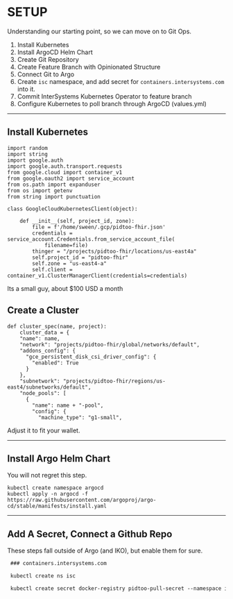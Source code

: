 <!-- .slide: data-background="#E6F7FF" -->

# SETUP
Understanding our starting point, so we can move on to Git Ops.

1. Install Kubernetes  
2. Install ArgoCD Helm Chart  
3. Create Git Repository  
4. Create Feature Branch with Opinionated Structure  
5. Connect Git to Argo  
6. Create `isc` namespace, and add secret for `containers.intersystems.com` into it.  
7. Commit InterSystems Kubernetes Operator to feature branch  
8. Configure Kubernetes to poll branch through ArgoCD (values.yml)  

---

<section data-transition="none">

## Install Kubernetes

```python[1-19]
import random
import string
import google.auth
import google.auth.transport.requests
from google.cloud import container_v1
from google.oauth2 import service_account
from os.path import expanduser
from os import getenv
from string import punctuation

class GoogleCloudKubernetesClient(object):

    def __init__(self, project_id, zone):
        file = f'/home/sween/.gcp/pidtoo-fhir.json'
        credentials = service_account.Credentials.from_service_account_file(
            filename=file)
        thinger = "/projects/pidtoo-fhir/locations/us-east4a"
        self.project_id = "pidtoo-fhir"
        self.zone = "us-east4-a"
        self.client = container_v1.ClusterManagerClient(credentials=credentials)

```

Its a small guy, about $100 USD a month

</section>

<section data-transition="none">

## Create a Cluster

```python[4-12]
def cluster_spec(name, project):
    cluster_data = {
    "name": name,
    "network": "projects/pidtoo-fhir/global/networks/default",
    "addons_config": {
      "gce_persistent_disk_csi_driver_config": {
        "enabled": True
      }
    },
    "subnetwork": "projects/pidtoo-fhir/regions/us-east4/subnetworks/default",
    "node_pools": [
      {
        "name": name + "-pool",
        "config": {
          "machine_type": "g1-small",
```

Adjust it to fit your wallet.

</section>

---

<section data-transition="none">

## Install Argo Helm Chart
You will not regret this step.

```bash[1-2]
kubectl create namespace argocd
kubectl apply -n argocd -f https://raw.githubusercontent.com/argoproj/argo-cd/stable/manifests/install.yaml

```

</section>

---

## Add A Secret, Connect a Github Repo
These steps fall outside of Argo (and IKO), but enable them for sure.

 ```markdown
  ### containers.intersystems.com

  kubectl create ns isc

  kubectl create secret docker-registry pidtoo-pull-secret --namespace isc --docker-server=https://containers.intersystems.com --docker-username='ron@pidtoo.com' --docker-password='12345'

  ```